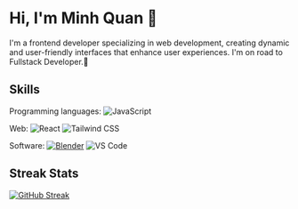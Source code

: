 # Hi, I'm Minh Quan :wave:

I'm a frontend developer specializing in web development, creating dynamic and user-friendly interfaces that enhance user experiences.
I'm on road to Fullstack Developer.🥰

## Skills

Programming languages:
![JavaScript](https://img.shields.io/badge/JavaScript-F7DF1E?logo=javascript&logoColor=black&style=for-the-badge)

Web:
![React](https://img.shields.io/badge/React-61DAFB?logo=react&logoColor=black&style=for-the-badge)
![Tailwind CSS](https://img.shields.io/badge/Tailwind_CSS-06B6D4?logo=tailwindcss&logoColor=white&style=for-the-badge)

Software:
[![Blender](https://img.shields.io/badge/Blender-F5792A?logo=blender&logoColor=white&style=for-the-badge)](https://blender.org)
![VS Code](https://img.shields.io/badge/VSCode-007ACC?logo=visualstudiocode&logoColor=white&style=for-the-badge)

## Streak Stats
[![GitHub Streak](https://github-readme-streak-stats.herokuapp.com?user=Minhquan2121&theme=merko&hide_border=true&border_radius=10&card_width=500)](https://git.io/streak-stats)
